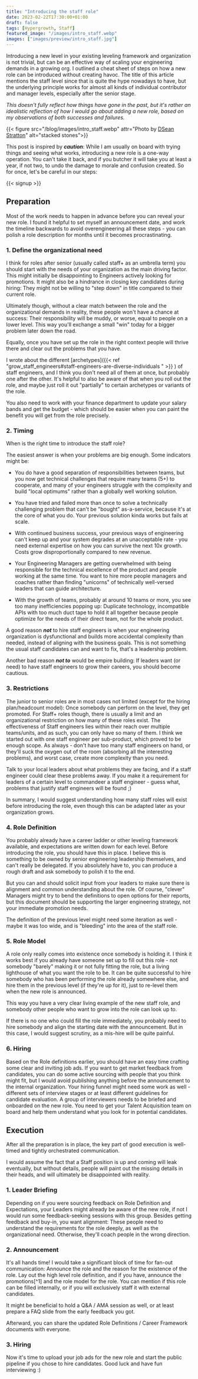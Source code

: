 ```yaml
---
title: "Introducing the staff role"
date: 2023-02-22T17:30:00+01:00
draft: false
tags: [Hypergrowth, Staff]
featured_image: "/images/intro_staff.webp"
images: ["images/preview/intro_staff.jpg"]
---
```


Introducing a new level in your existing leveling framework and organization is not trivial, but can be an effective way of scaling your engineering demands in a growing org. I outlined a cheat sheet of steps on how a new role can be introduced without creating havoc. The title of this article mentions the staff level since that is quite the hype nowadays to have, but the underlying principle works for almost all kinds of individual contributor and manager levels, especially after the senior stage.

_This doesn't fully reflect how things have gone in the past, but it's rather an idealistic reflection of how I would go about adding a new role, based on my observations of both successes and failures._

{{< figure src="/blog/images/intro_staff.webp" attr="Photo by [DSean Stratton](https://unsplash.com/@seanstratton)" alt="stacked stones">}}

This post is inspired by ***caution***: While I am usually on board with trying things and seeing what works, introducing a new role is a one-way operation. You can't take it back, and if you butcher it will take you at least a year, if not two, to undo the damage to morale and confusion created. So for once, let's be careful in our steps:

{{< signup >}}  

## Preparation 

Most of the work needs to happen in advance before you can reveal your new role. I found it helpful to set myself an announcement date, and work the timeline backwards to avoid overengineering all these steps - you can polish a role description for months until it becomes procrastinating.

### 1. Define the organizational need

I think for roles after senior (usually called staff+ as an umbrella term) you should start with the needs of your organization as the main driving factor. This might initially be disappointing to Engineers actively looking for promotions. It might also be a hindrance in closing key candidates during hiring: They might not be willing to "step down" in title compared to their current role. 

Ultimately though, without a clear match between the role and the organizational demands in reality, these people won't have a chance at success: Their responsibility will be muddy, or worse, equal to people on a lower level. This way you'll exchange a small "win" today for a bigger problem later down the road.

Equally, once you have set up the role in the right context people will thrive there and clear out the problems that you have. 

I wrote about the different [archetypes]({{< ref "grow_staff_engineers#staff-engineers-are-diverse-individuals " >}}  ) of staff engineers, and I think you don't need all of them at once, but probably one after the other. It's helpful to also be aware of that when you roll out the role, and maybe just roll it out "partially" to certain archetypes or variants of the role.

You also need to work with your finance department to update your salary bands and get the budget - which should be easier when you can paint the benefit you will get from the role precisely.

### 2. Timing

When is the right time to introduce the staff role? 

The easiest answer is when your problems are big enough. Some indicators might be:

* You do have a good separation of responsibilities between teams, but you now get technical challenges that require many teams (5+) to cooperate, and many of your engineers struggle with the complexity and build "local optimums" rather than a globally well working solution. 

* You have tried and failed more than once to solve a technically challenging problem that can't be "bought" as-a-service, because it's at the core of what you do. Your previous solution kinda works but fails at scale.

* With continued business success, your previous ways of engineering can't keep up and your system degrades at an unacceptable rate - you need external expertise on how you can survive the next 10x growth. Costs grow disproportionally compared to new revenue.

* Your Engineering Managers are getting overwhelmed with being responsible for the technical excellence of the product and people working at the same time. You want to hire more people managers and coaches rather than finding "unicorns" of technically well-versed leaders that can guide architecture.

* With the growth of teams, probably at around 10 teams or more, you see too many inefficiencies popping up: Duplicate technology, incompatible APIs with too much duct tape to hold it all together because people optimize for the needs of their direct team, not for the whole product.

A good reason ***not*** to hire staff engineers is when your engineering organization is dysfunctional and builds more accidental complexity than needed, instead of aligning with the business goals. This is not something the usual staff candidates can and want to fix, that's a leadership problem.

Another bad reason ***not to*** would be empire building: If leaders want (or need) to have staff engineers to grow their careers, you should become cautious. 

### 3. Restrictions

The junior to senior roles are in most cases not limited (except for the hiring plan/headcount model): Once somebody can perform on the level, they get promoted. For Staff+ roles though, there is usually a limit and an organizational restriction on how many of these roles exist. The effectiveness of Staff engineers lies within their reach over multiple teams/units, and as such, you can only have so many of them. I think we started out with one staff engineer per sub-product, which proved to be enough scope. As always - don't have too many staff engineers on hand, or they'll suck the oxygen out of the room (absorbing all the interesting problems), and worst case, create more complexity than you need. 

Talk to your local leaders about what problems they are facing, and if a staff engineer could clear these problems away. If you make it a requirement for leaders of a certain level to commandeer a staff engineer - guess what, problems that justify staff engineers will be found ;) 

In summary, I would suggest understanding how many staff roles will exist before introducing the role, even though this can be adapted later as your organization grows.

### 4. Role Definition

You probably already have a career ladder or other leveling framework available, and expectations are written down for each level. Before introducing the role, you should have this in place. I believe this is something to be owned by senior engineering leadership themselves, and can't really be delegated. If you absolutely have to, you can produce a rough draft and ask somebody to polish it to the end. 

But you can and should solicit input from your leaders to make sure there is alignment and common understanding about the role. Of course, "clever" Managers might try to bend the definitions to open options for their reports, but this document should be supporting the larger engineering strategy, not your immediate promotion needs. 

The definition of the previous level might need some iteration as well - maybe it was too wide, and is "bleeding" into the area of the staff role. 

### 5. Role Model

A role only really comes into existence once somebody is holding it. I think it works best if you already have someone set up to fill out this role - not somebody "barely" making it or not fully fitting the role, but a living lighthouse of what you want the role to be. It can be quite successful to hire somebody who has been performing the role already somewhere else, and hire them in the previous level (if they're up for it), just to re-level them when the new role is announced. 

This way you have a very clear living example of the new staff role, and somebody other people who want to grow into the role can look up to. 

If there is no one who could fill the role immediately, you probably need to hire somebody and align the starting date with the announcement. But in this case, I would suggest scrutiny, as a mis-hire will be quite painful. 

### 6. Hiring

Based on the Role definitions earlier, you should have an easy time crafting some clear and inviting job ads. If you want to get market feedback from candidates, you can do some active sourcing with people that you think might fit, but I would avoid publishing anything before the announcement to the internal organization. Your hiring funnel might need some work as well - different sets of interview stages or at least different guidelines for candidate evaluation. A group of interviewers needs to be briefed and onboarded on the new role. You need to get your Talent Acquisition team on board and help them understand what you look for in potential candidates.

## Execution

After all the preparation is in place, the key part of good execution is well-timed and tightly orchestrated communication. 

I would assume the fact that a Staff position is up and coming will leak eventually, but without details, people will paint out the missing details in their heads, and will ultimately be disappointed with reality.

### 1. Leader Briefing
Depending on if you were sourcing feedback on Role Definition and Expectations, your Leaders might already be aware of the new role, if not I would run some feedback-seeking sessions with this group. Besides getting feedback and buy-in, you want alignment: These people need to understand the requirements for the role deeply, as well as the organizational need. Otherwise, they'll coach people in the wrong direction. 

### 2. Announcement

It's all hands time! I would take a significant block of time for fan-out communication: Announce the role and the reason for the existence of the role. Lay out the high level role definition, and if you have, announce the promotions[^1] and the role model for the role. You can mention if this role can be filled internally, or if you will exclusively staff it with external candidates. 

It might be beneficial to hold a Q&A / AMA session as well, or at least prepare a FAQ slide from the early feedback you got.

Afterward, you can share the updated Role Definitions / Career Framework documents with everyone.

### 3. Hiring

Now it's time to upload your job ads for the new role and start the public pipeline if you chose to hire candidates. Good luck and have fun interviewing :)



